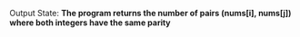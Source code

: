 Output State: **The program returns the number of pairs (nums[i], nums[j]) where both integers have the same parity**